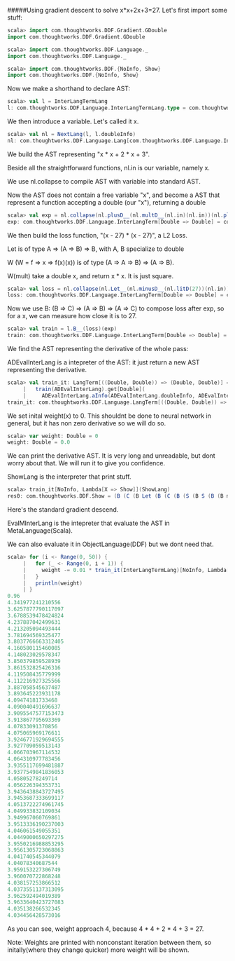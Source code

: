 #####Using gradient descent to solve x*x+2x+3=27.
Let's first import some stuff:
```scala
scala> import com.thoughtworks.DDF.Gradient.GDouble
import com.thoughtworks.DDF.Gradient.GDouble

scala> import com.thoughtworks.DDF.Language._
import com.thoughtworks.DDF.Language._

scala> import com.thoughtworks.DDF.{NoInfo, Show}
import com.thoughtworks.DDF.{NoInfo, Show}
```
Now we make a shorthand to declare AST:
```scala
scala> val l = InterLangTermLang
l: com.thoughtworks.DDF.Language.InterLangTermLang.type = com.thoughtworks.DDF.Language.InterLangTermLang$@155fc2c
```
We then introduce a variable. Let's called it x.
```scala
scala> val nl = NextLang(l, l.doubleInfo)
nl: com.thoughtworks.DDF.Language.Lang[com.thoughtworks.DDF.Language.InterLangInfoG,[X]scala.util.Either[com.thoughtworks.DDF.Language.InterLangTerm[X],com.thoughtworks.DDF.Language.InterLangTerm[Double => X]]] with com.thoughtworks.DDF.Language.NextBase[com.thoughtworks.DDF.Language.InterLangInfoG,com.thoughtworks.DDF.Language.InterLangTerm,Double] = com.thoughtworks.DDF.Language.NextLang$$anon$1@be2051
```
We build the AST representing "x * x + 2 * x + 3".

Beside all the straightforward functions, nl.in is our variable, namely x.

We use nl.collapse to compile AST with variable into standard AST.

Now the AST does not contain a free variable "x", and become a AST that represent a function accepting a double (our "x"), 
returning a double
```scala
scala> val exp = nl.collapse(nl.plusD__(nl.multD__(nl.in)(nl.in))(nl.plusD__(nl.multD__(nl.litD(2))(nl.in))(nl.litD(3))))
exp: com.thoughtworks.DDF.Language.InterLangTerm[Double => Double] = com.thoughtworks.DDF.Language.InterLangTermInterLang$$anon$38@1460b53
```
We then build the loss function, "(x - 27) * (x - 27)", a L2 Loss.

Let is of type A => (A => B) => B, with A, B specialize to double

W (W = f => x => f(x)(x)) is of type (A => A => B) => (A => B). 

W(mult) take a double x, and return x * x. It is just square. 
```scala
scala> val loss = nl.collapse(nl.Let__(nl.minusD__(nl.litD(27))(nl.in))(nl.W_(nl.multD)))
loss: com.thoughtworks.DDF.Language.InterLangTerm[Double => Double] = com.thoughtworks.DDF.Language.InterLangTermInterLang$$anon$38@199d5c8
```
Now we use B: (B => C) => (A => B) => (A => C) to compose loss after exp, 
so for a x, we can measure how close it is to 27.
```scala
scala> val train = l.B__(loss)(exp)
train: com.thoughtworks.DDF.Language.InterLangTerm[Double => Double] = com.thoughtworks.DDF.Language.InterLangTermInterLang$$anon$38@769e4d
```
We find the AST representing the derivative of the whole pass:

ADEvalInterLang is a intepreter of the AST: it just return a new AST representing the derivative.
```scala
scala> val train_it: LangTerm[((Double, Double)) => (Double, Double)] =
     |   train(ADEvalInterLang).get[Double](
     |     ADEvalInterLang.aInfo(ADEvalInterLang.doubleInfo, ADEvalInterLang.doubleInfo))(GDouble)
train_it: com.thoughtworks.DDF.Language.LangTerm[((Double, Double)) => (Double, Double)] = com.thoughtworks.DDF.Language.LangTermLang$$anon$50@b67a97
```
We set inital weight(x) to 0. 
This shouldnt be done to neural network in general, but it has non zero derivative so we will do so.
```scala
scala> var weight: Double = 0
weight: Double = 0.0
```
We can print the derivative AST. It is very long and unreadable, but dont worry about that. 
We will run it to give you confidence.

ShowLang is the interpreter that print stuff.
```scala
scala> train_it[NoInfo, Lambda[X => Show]](ShowLang)
res0: com.thoughtworks.DDF.Show = (B (C (B Let (B (C (B (S (B S (B (B mkPair) (C (B B (B + (B zro I))) (B zro I)))) (C (B B (B + (B fst I))) (B fst I))) (S (B S (B (B mkPair) (C (B B (B * (B zro I))) (B zro I)))) (S (B S (B (B +) (C (B B (B * (B zro I))) (B fst I)))) (B (C (B * (B zro I))) (B fst I))) (mkPair -1.0 0.0))) (mkPair 27.0 0.0)) I)) (W (S (B S (B (B mkPair) (C (B B (B * (B zro I))) (B zro I)))) (S (B S (B (B +) (C (B B (B * (B zro I))) (B fst I)))) (B (C (B * (B zro I))) (B fst I)))))) (S (B (S (B S (B (B mkPair) (C (B B (B + (B zro I))) (B zro I)))) (C (B B (B + (B fst I))) (B fst I))) (S (B (S (B S (B (B mkPair) (C (B B (B * (B zro I))) (B zro I)))) (S (B S (B (B +) (C (B B (B * (B zro I))) (B fst I)))) (B (C (B * (B zro I))) (B fst I)))) I) I)) (C (B (S (B S (B (B mkPair) ...
```
Here's the standard gradient descend.

EvalMInterLang is the intepreter that evaluate the AST in MetaLanguage(Scala).

We can also evaluate it in ObjectLanguage(DDF) but we dont need that.
```scala
scala> for (i <- Range(0, 50)) {
     |   for (_ <- Range(0, i + 1)) {
     |     weight -= 0.01 * train_it(InterLangTermLang)[NoInfo, Lambda[X => X]](EvalMInterLang)((weight, 1))._2
     |   }
     |   println(weight)
     | }
0.96
4.341977241210556
3.6257877790117097
3.6788539478424824
4.237887042499631
4.213205094493444
3.781694569325477
3.8037766663312405
4.160580115460085
4.148023029578347
3.850379859528939
3.861532825426316
4.119508435779999
4.112216927325566
3.887058545637487
3.893645223931178
4.09474181733468
4.090040491696637
3.9095547577153473
3.913867795693369
4.07833091370856
4.075065969176611
3.9246771929694555
3.927709059513143
4.066703967114532
4.064310977783456
3.9355117699481887
3.9377549841836053
4.05805278249714
4.056226394353731
3.9436438843727495
3.9453687333699117
4.0513722274961745
4.049933832109034
3.949967060769861
3.9513336190237003
4.046061549055351
4.0449000650297275
3.9550216988853295
3.9561305723068863
4.041740545344079
4.04078340687544
3.959153227306749
3.960070722868248
4.038157253866512
4.0373551137313095
3.962592494019389
3.9633640423727083
4.035138266532345
4.034456428573016
```
As you can see, weight approach 4, because 4 * 4 + 2 * 4 + 3 = 27.

Note: Weights are printed with nonconstant iteration between them,
so initally(where they change quicker) more weight will be shown.
